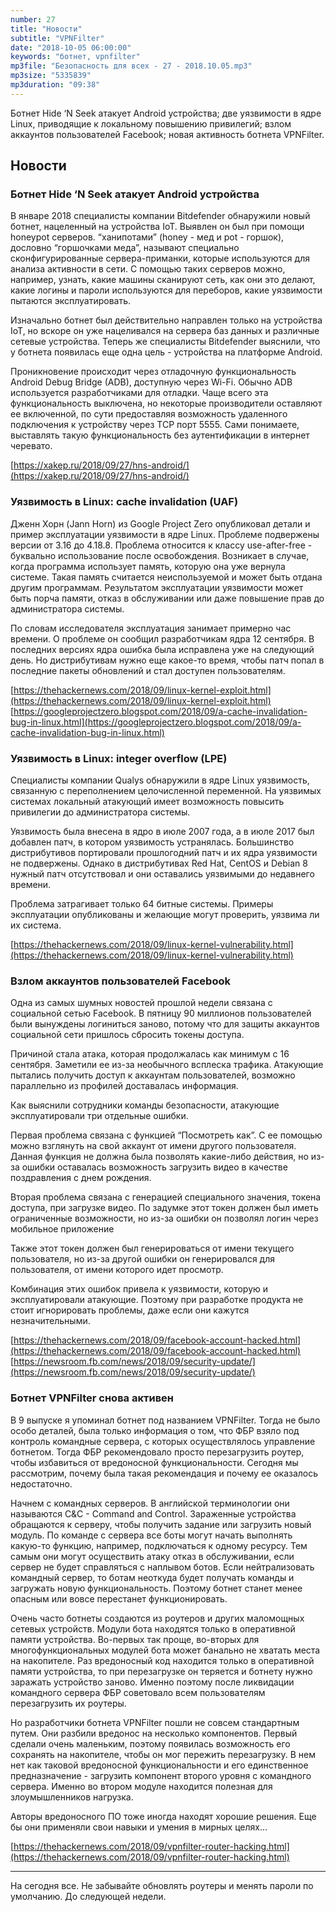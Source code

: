 ```yaml
---
number: 27
title: "Новости"
subtitle: "VPNFilter"
date: "2018-10-05 06:00:00"
keywords: "ботнет, vpnfilter"
mp3file: "Безопасность для всех - 27 - 2018.10.05.mp3"
mp3size: "5335839"
mp3duration: "09:38"
---
```


Ботнет Hide ‘N Seek атакует Android устройства;
две уязвимости в ядре Linux, приводящие к локальному повышению привилегий;
взлом аккаунтов пользователей Facebook;
новая активность ботнета VPNFilter.

<!--more-->

## Новости

### Ботнет Hide ‘N Seek атакует Android устройства

В январе 2018 специалисты компании Bitdefender обнаружили новый ботнет, нацеленный на устройства IoT. Выявлен он был при помощи honeypot серверов. “ханипотами” (honey - мед и pot - горшок), дословно “горшочками меда”, называют специально сконфигурированные сервера-приманки, которые используются для анализа активности в сети. С помощью таких серверов можно, например, узнать, какие машины сканируют сеть, как они это делают, какие логины и пароли используются для переборов, какие уязвимости пытаются эксплуатировать.

Изначально ботнет был действительно направлен только на устройства IoT, но вскоре он уже нацеливался на сервера баз данных и различные сетевые устройства. Теперь же специалисты Bitdefender  выяснили, что у ботнета появилась еще одна цель - устройства на платформе Android.

Проникновение происходит через отладочную функциональность Android Debug Bridge (ADB), доступную через Wi-Fi. Обычно ADB используется разработчиками для отладки. Чаще всего эта функциональность выключена, но некоторые производители оставляют ее включенной, по сути предоставляя возможность удаленного подключения к устройству через TCP порт 5555. Сами понимаете, выставлять такую функциональность без аутентификации в интернет черевато.

[https://xakep.ru/2018/09/27/hns-android/](https://xakep.ru/2018/09/27/hns-android/)

### Уязвимость в Linux: cache invalidation (UAF)

Дженн Хорн (Jann Horn) из Google Project Zero опубликовал детали и пример эксплуатации уязвимости в ядре Linux. Проблеме подвержены версии от 3.16 до 4.18.8. Проблема относится к классу use-after-free - буквально использование после освобождения. Возникает в случае, когда программа использует память, которую она уже вернула системе. Такая память считается неиспользуемой и может быть отдана другим программам. Результатом эксплуатации уязвимости может быть порча памяти, отказ в обслуживании или даже повышение прав до администратора системы.

По словам исследователя эксплуатация занимает примерно час времени. О проблеме он сообщил разработчикам ядра 12 сентября. В последних версиях ядра ошибка была исправлена уже на следующий день. Но дистрибутивам нужно еще какое-то время, чтобы патч попал в последние пакеты обновлений и стал доступен пользователям.

[https://thehackernews.com/2018/09/linux-kernel-exploit.html](https://thehackernews.com/2018/09/linux-kernel-exploit.html)
[https://googleprojectzero.blogspot.com/2018/09/a-cache-invalidation-bug-in-linux.html](https://googleprojectzero.blogspot.com/2018/09/a-cache-invalidation-bug-in-linux.html)

### Уязвимость в Linux: integer overflow (LPE)

Специалисты компании Qualys обнаружили в ядре Linux уязвимость, связанную с переполнением целочисленной переменной. На уязвимых системах локальный атакующий имеет возможность повысить привилегии до администратора системы.

Уязвимость была внесена в ядро в июле 2007 года, а в июле 2017 был добавлен патч, в котором уязвимость устранялась. Большинство дистрибутивов портировали прошлогодний патч и их ядра уязвимости не подвержены. Однако в дистрибутивах Red Hat, CentOS и Debian 8 нужный патч отсутствовал и они оставались уязвимыми до недавнего времени.

Проблема затрагивает только 64 битные системы. Примеры эксплуатации опубликованы и желающие могут проверить, уязвима ли их система.
 
[https://thehackernews.com/2018/09/linux-kernel-vulnerability.html](https://thehackernews.com/2018/09/linux-kernel-vulnerability.html)

### Взлом аккаунтов пользователей Facebook

Одна из самых шумных новостей прошлой недели связана с социальной сетью Facebook. В пятницу 90 миллионов пользователей были вынуждены логиниться заново, потому что для защиты аккаунтов социальной сети пришлось сбросить токены доступа.

Причиной стала атака, которая продолжалась как минимум с 16 сентября. Заметили ее из-за необычного всплеска трафика. Атакующие пытались получить доступ к аккаунтам пользователей, возможно параллельно из профилей доставалась информация.

Как выяснили сотрудники команды безопасности, атакующие эксплуатировали три отдельные ошибки.

Первая проблема связана с функцией “Посмотреть как”. С ее помощью можно взглянуть на свой аккаунт от имени другого пользователя. Данная функция не должна была позволять какие-либо действия, но из-за ошибки оставалась возможность загрузить видео в качестве поздравления с днем рождения.

Вторая проблема связана с генерацией специального значения, токена доступа, при загрузке видео. По задумке этот токен должен был иметь ограниченные возможности, но из-за ошибки он позволял логин через мобильное приложение

Также этот токен должен был генерироваться от имени текущего пользователя, но из-за другой ошибки он генерировался для пользователя, от имени которого идет просмотр.

Комбинация этих ошибок привела к уязвимости, которую и эксплуатировали атакующие. Поэтому при разработке продукта не стоит игнорировать проблемы, даже если они кажутся незначительными.

[https://thehackernews.com/2018/09/facebook-account-hacked.html](https://thehackernews.com/2018/09/facebook-account-hacked.html)
[https://newsroom.fb.com/news/2018/09/security-update/](https://newsroom.fb.com/news/2018/09/security-update/)

### Ботнет VPNFilter снова активен

В 9 выпуске я упоминал ботнет под названием VPNFilter. Тогда не было особо деталей, была только информация о том, что ФБР взяло под контроль командные сервера, с которых осуществлялось управление ботнетом. Тогда ФБР рекомендовало просто перезагрузить роутер, чтобы избавиться от вредоносной функциональности. Сегодня мы рассмотрим, почему была такая рекомендация и почему ее оказалось недостаточно.

Начнем с командных серверов. В английской терминологии они называются С&C - Command and Control. Зараженные устройства обращаются к серверу, чтобы получить задание или загрузить новый модуль. По команде с сервера все боты могут начать выполнять какую-то функцию, например, подключаться к одному ресурсу. Тем самым они могут осуществить атаку отказ в обслуживании, если сервер не будет справляться с наплывом ботов. Если нейтрализовать командный сервер, то ботам неоткуда будет получать команды и загружать новую функциональность. Поэтому ботнет станет менее опасным или вовсе перестанет функционировать.

Очень часто ботнеты создаются из роутеров и других маломощных сетевых устройств. Модули бота находятся только в оперативной памяти устройства. Во-первых так проще, во-вторых для многофункциональных модулей бота может банально не хватать места на накопителе. Раз вредоносный код находится только в оперативной памяти устройства, то при перезагрузке он теряется и ботнету нужно заражать устройство заново. Именно поэтому после ликвидации командного сервера ФБР советовало всем пользователям перезагрузить их роутеры.

Но разработчики ботнета VPNFilter пошли не совсем стандартным путем. Они разбили вредонос на несколько компонентов. Первый сделали очень маленьким, поэтому появилась возможность его сохранять на накопителе, чтобы он мог пережить перезагрузку. В нем нет как таковой вредоносной функциональности и его единственное предназначение - загрузить компонент второго уровня с командного сервера. Именно во втором модуле находится полезная для злоумышленников нагрузка.

Авторы вредоносного ПО тоже иногда находят хорошие решения. Еще бы они применяли свои навыки и умения в мирных целях...

[https://thehackernews.com/2018/09/vpnfilter-router-hacking.html](https://thehackernews.com/2018/09/vpnfilter-router-hacking.html)

---

На сегодня все. Не забывайте обновлять роутеры и менять пароли по умолчанию. До следующей недели.

